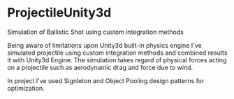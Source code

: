 # ProjectileUnity3d
Simulation of Ballistic Shot using custom integration methods

Being aware of limitations upon Unity3d built-in physics engine I've simulated projectile using custom integration methods and combined results it with Unity3d Engine. The simulation takes regard of physical forces acting on a projectile such as aerodynamic drag and force due to wind.

In project I've used Signleton and Object Pooling design patterns for optimization.

